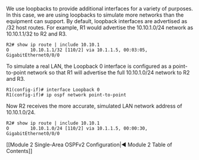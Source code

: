 We use loopbacks to provide additional interfaces for a variety of purposes. In this case, we are using loopbacks to simulate more networks than the equipment can support. By default, loopback interfaces are advertised as /32 host routes. For example, R1 would advertise the 10.10.1.0/24 network as 10.10.1.1/32 to R2 and R3.

```
R2# show ip route | include 10.10.1
O        10.10.1.1/32 [110/2] via 10.1.1.5, 00:03:05, GigabitEthernet0/0/0
```

To simulate a real LAN, the Loopback 0 interface is configured as a point-to-point network so that R1 will advertise the full 10.10.1.0/24 network to R2 and R3.

```
R1(config-if)# interface Loopback 0
R1(config-if)# ip ospf network point-to-point
```

Now R2 receives the more accurate, simulated LAN network address of 10.10.1.0/24.

```
R2# show ip route | include 10.10.1
O        10.10.1.0/24 [110/2] via 10.1.1.5, 00:00:30, GigabitEthernet0/0/0
```

[[Module 2 Single-Area OSPFv2 Configuration|◀ Module 2 Table of Contents]]